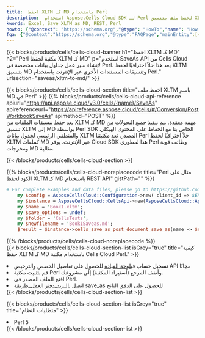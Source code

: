 ```yaml
---
title:  احفظ XLTM كـ MD باستخدام Perl
description:  استخدام Aspose.Cells Cloud SDK لـ Perl لحفظ ملف بتنسيق XLTM كملف بتنسيق MD.
kwords: Excel, Save XLTM as MD, REST, Perl
howto: {"@context": "https://schema.org","@type": "HowTo","name": "How to save XLTM as MD using the Cells Cloud Perl library.","description": "How to save XLTM as MD using the Cells Cloud Perl library.","image": {"@type": "ImageObject"},"url": "/perl/saveas/xltm-to-md/","step": [{ "@type": "HowToStep","name": "How to save XLTM as MD using the Cells Cloud Perl library. step 1", "image": {"@type": "ImageObject",},"url": "/perl/saveas/xltm-to-md/","text": "Register an account at <a href='https://dashboard.aspose.cloud/'>Dashboard</a> to get free API quota & authorization details",},{ "@type": "HowToStep","name": "How to save XLTM as MD using the Cells Cloud Perl library. step 1", "image": {"@type": "ImageObject",},"url": "/perl/saveas/xltm-to-md/","text": "Install Perl library and add the reference (import the library) to your project.",},{ "@type": "HowToStep","name": "How to save XLTM as MD using the Cells Cloud Perl library. step 1", "image": {"@type": "ImageObject",},"url": "/perl/saveas/xltm-to-md/","text": "Open the source file in Perl.",},{ "@type": "HowToStep","name": "How to save XLTM as MD using the Cells Cloud Perl library. step 1", "image": {"@type": "ImageObject",},"url": "/perl/saveas/xltm-to-md/","text": "Call post_workbook_save_as method to get the resultant stream",}, ],"supply": {"@type": "HowToSupply","name": "document"},"tool": [{"@type": "HowToTool","name": "VIM, Visual Studio Code, Eclipse"},{"@type": "HowToTool","name": "Aspose Cells"}],"totalTime": "PT6M"}
fqa: {"@context":"https://schema.org","@type":"FAQPage","mainEntity":[{"@type":"Question","name":"Why save file as other formats file in C# using REST API?","acceptedAnswer":{"@type":"Answer","text":"Documents are encoded in many ways, and some files may be incompatible with the software you use. To open and read such files, just save them as appropriate file formats.<br/><ol><li>Install .NET SDK and add the reference (import the library) to your project.</li><li>Open the source file in C# using REST API.</li><li>Call the PostWorkbookSaveAsRequest() method, passing an output filename with required extension.</li><li>Get the result of save as a separate file.</li></ol>"}},{"@type":"Question","name":"What file formats can I save as with your C# library?","acceptedAnswer":{"@type":"Answer","text":"We support a variety of file formats for conversion using .NET library, including XLSX, Excel, xls , PDF, CSV, HTML, Markdown, XML, PNG, JPG, TIFF, Json, TXT and many more."}},{"@type":"Question","name":"What is the maximum allowed file size for conversion using this .NET library?","acceptedAnswer":{"@type":"Answer","text":"There are no file size limits for format conversions using .NET library."}}]}
---
```

{{< blocks/products/cells/cells-cloud-banner h1="احفظ XLTM كـ MD" h2="Perl مكتبة لحفظ XLTM كـ MD" p="استخدم SaveAs API من Cells Cloud لإنشاء سير عمل جداول بيانات مخصصة في Perl. يعد هذا حلاً احترافيًا لحفظ XLTM بتنسيق MD وتنسيقات المستندات الأخرى عبر الإنترنت باستخدام Perl." urlsection="saveas/xltm-to-md/" >}}

{{< blocks/products/cells/cells-cloud-section title="احفظ ملف XLTM باسم MD في Perl" >}}
{{% blocks/products/cells/cells-cloud-api-reference apiurl="https://api.aspose.cloud/v3.0/cells/{name}/SaveAs" apireferenceurl="https://apireference.aspose.cloud/cells/#/Conversion/PostWorkbookSaveAs" apimethod="POST" %}}
<br/>
يعد حفظ تنسيقات الملفات من XLTM كـ MD مهمة معقدة. يتم تنفيذ جميع التحولات من تنسيق XLTM إلى MD بواسطة Perl SDK الخاص بنا مع الحفاظ على المحتوى الهيكلي والمنطقي الرئيسي لجدول بيانات XLTM المصدر. تعد مكتبتنا Perl حلاً احترافيًا لحفظ XLTM كملفات MD عبر الإنترنت. يوفر Cloud SDK هذا لمطوري Perl وظائف قوية ومخرجات MD مثالية.

{{< /blocks/products/cells/cells-cloud-section >}}

{{% blocks/products/cells/cells-cloud-noreplacecode title="Perl مثال على الكود لحفظ XLTM كـ MD باستخدام REST API" gistPath="" %}}
  
```perl
# For complete examples and data files, please go to https://github.com/aspose-cells-cloud/aspose-cells-cloud-perl/
    my $config = AsposeCellsCloud::Configuration->new( client_id => $ENV{'ProductClientId'}, client_secret => $ENV{'ProductClientSecret'});
    my $instance = AsposeCellsCloud::CellsApi->new(AsposeCellsCloud::ApiClient->new( $config));
    my $name = 'Book1.xltm';
    my $save_options = undef;
    my $folder = 'CellsTests';
    my $newfilename = 'Book1Saveas.md';
    $result = $instance->cells_save_as_post_document_save_as(name => $name,save_options => $save_options, newfilename => $newfilename, folder => $folder);
```
  
{{% /blocks/products/cells/cells-cloud-noreplacecode %}}
<br/>
{{< blocks/products/cells/cells-cloud-section-list isGrey="true" title="كيفية حفظ XLTM كـ MD باستخدام مكتبة Cells Cloud Perl." >}}
<li> تسجيل حساب في<a href="https://dashboard.aspose.cloud/">لوحة القيادة</a> للحصول على تفاصيل الحصص والترخيص API مجانًا</li>
<li>قم بتثبيت مكتبة Perl وأضف المرجع (استيراد المكتبة) إلى مشروعك.</li>
<li>افتح الملف المصدر في Perl.</li>
<li>اتصل بالبريد_دفتر العمل_طريقة save_as للحصول على الدفق الناتج</li>
{{< /blocks/products/cells/cells-cloud-section-list >}}

{{< blocks/products/cells/cells-cloud-section-list isGrey="true" title="متطلبات النظام" >}}
<li>Perl 5</li>
{{< /blocks/products/cells/cells-cloud-section-list >}}
